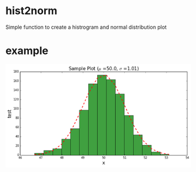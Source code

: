 # hist2norm

Simple function to create a histrogram and normal distribution plot

# example

![](test.png)
